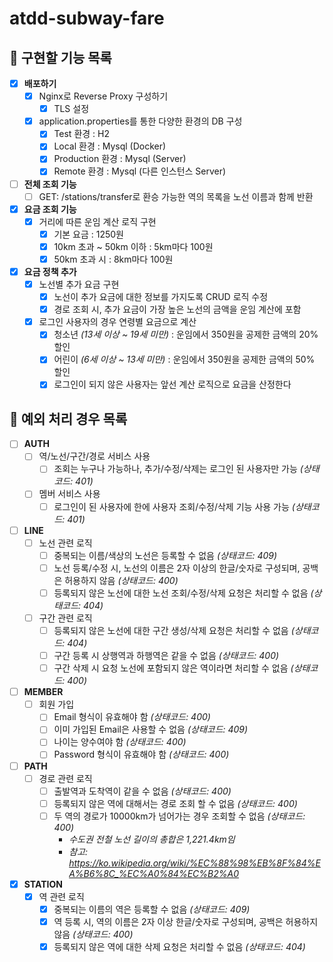 # atdd-subway-fare

## 📜 구현할 기능 목록
- [x] **배포하기**
    - [x] Nginx로 Reverse Proxy 구성하기
        - [x] TLS 설정
    - [x] application.properties를 통한 다양한 환경의 DB 구성
        - [x] Test 환경 : H2
        - [x] Local 환경 : Mysql (Docker)
        - [x] Production 환경 : Mysql (Server)
        - [x] Remote 환경 : Mysql (다른 인스턴스 Server)

- [ ] **전체 조회 기능**
    - [ ] GET: /stations/transfer로 환승 가능한 역의 목록을 노선 이름과 함께 반환

- [x] **요금 조회 기능**
    - [x] 거리에 따른 운임 계산 로직 구현
        - [x] 기본 요금 : 1250원
        - [x] 10km 초과 ~ 50km 이하 : 5km마다 100원
        - [x] 50km 초과 시 : 8km마다 100원

- [x] **요금 정책 추가**
    - [x] 노선별 추가 요금 구현
        - [x] 노선이 추가 요금에 대한 정보를 가지도록 CRUD 로직 수정
        - [x] 경로 조회 시, 추가 요금이 가장 높은 노선의 금액을 운임 계산에 포함
    - [x] 로그인 사용자의 경우 연령별 요금으로 계산
        - [x] 청소년 *(13세 이상 ~ 19세 미만)* : 운임에서 350원을 공제한 금액의 20% 할인
        - [x] 어린이 *(6세 이상 ~ 13세 미만)* : 운임에서 350원을 공제한 금액의 50% 할인
        - [x] 로그인이 되지 않은 사용자는 앞선 계산 로직으로 요금을 산정한다

## 🎯 예외 처리 경우 목록
- [ ] **AUTH**
    - [ ] 역/노선/구간/경로 서비스 사용
        - [ ] 조회는 누구나 가능하나, 추가/수정/삭제는 로그인 된 사용자만 가능 *(상태코드: 401)*
    - [ ] 멤버 서비스 사용
        - [ ] 로그인이 된 사용자에 한에 사용자 조회/수정/삭제 기능 사용 가능 *(상태코드: 401)*

- [ ] **LINE**
    - [ ] 노선 관련 로직
        - [ ] 중복되는 이름/색상의 노선은 등록할 수 없음 *(상태코드: 409)*
        - [ ] 노선 등록/수정 시, 노선의 이름은 2자 이상의 한글/숫자로 구성되며, 공백은 허용하지 않음 *(상태코드: 400)*
        - [ ] 등록되지 않은 노선에 대한 노선 조회/수정/삭제 요청은 처리할 수 없음 *(상태코드: 404)*
    - [ ] 구간 관련 로직
        - [ ] 등록되지 않은 노선에 대한 구간 생성/삭제 요청은 처리할 수 없음 *(상태코드: 404)*
        - [ ] 구간 등록 시 상행역과 하행역은 같을 수 없음 *(상태코드: 400)*
        - [ ] 구간 삭제 시 요청 노선에 포함되지 않은 역이라면 처리할 수 없음 *(상태코드: 400)*

- [ ] **MEMBER**
    - [ ] 회원 가입 
        - [ ] Email 형식이 유효해야 함 *(상태코드: 400)*
        - [ ] 이미 가입된 Email은 사용할 수 없음 *(상태코드: 409)*
        - [ ] 나이는 양수여야 함 *(상태코드: 400)*
        - [ ] Password 형식이 유효해야 함 *(상태코드: 400)*

- [ ] **PATH**
    - [ ] 경로 관련 로직
        - [ ] 출발역과 도착역이 같을 수 없음  *(상태코드: 400)*
        - [ ] 등록되지 않은 역에 대해서는 경로 조회 할 수 없음 *(상태코드: 400)*
        - [ ] 두 역의 경로가 10000km가 넘어가는 경우 조회할 수 없음 *(상태코드: 400)*
            - *수도권 전철 노선 길이의 총합은 1,221.4km임*
            - *참고: https://ko.wikipedia.org/wiki/%EC%88%98%EB%8F%84%EA%B6%8C_%EC%A0%84%EC%B2%A0*
            
- [x] **STATION**
    - [x] 역 관련 로직
        - [x] 중복되는 이름의 역은 등록할 수 없음 *(상태코드: 409)*
        - [x] 역 등록 시, 역의 이름은 2자 이상 한글/숫자로 구성되며, 공백은 허용하지 않음 *(상태코드: 400)*
        - [x] 등록되지 않은 역에 대한 삭제 요청은 처리할 수 없음 *(상태코드: 404)*
